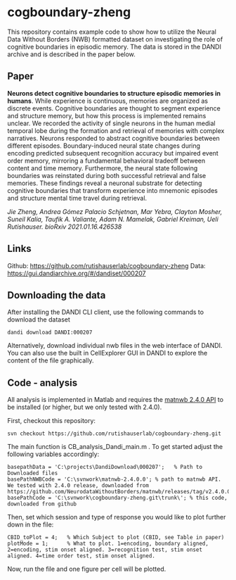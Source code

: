 # cogboundary-zheng
This repository contains example code to show how to utilize the Neural Data Without Borders (NWB) formatted dataset on investigating the role of cognitive boundaries in episodic memory. The data is stored in the DANDI archive and is described in the paper below. 



## Paper
**Neurons detect cognitive boundaries to structure episodic memories in humans**. While experience is continuous, memories are organized as discrete events. Cognitive boundaries are thought to segment experience and structure memory, but how this process is implemented remains unclear. We recorded the activity of single neurons in the human medial temporal lobe during the formation and retrieval of memories with complex narratives. Neurons responded to abstract cognitive boundaries between different episodes. Boundary-induced neural state changes during encoding predicted subsequent recognition accuracy but impaired event order memory, mirroring a fundamental behavioral tradeoff between content and time memory. Furthermore, the neural state following boundaries was reinstated during both successful retrieval and false memories. These findings reveal a neuronal substrate for detecting cognitive boundaries that transform experience into mnemonic episodes and structure mental time travel during retrieval.

*Jie Zheng, Andrea Gómez Palacio Schjetnan, Mar Yebra, Clayton Mosher, Suneil Kalia, Taufik A. Valiante, Adam N. Mamelak, Gabriel Kreiman, Ueli Rutishauser. bioRxiv 2021.01.16.426538*

## Links
Github: https://github.com/rutishauserlab/cogboundary-zheng
Data: https://gui.dandiarchive.org/#/dandiset/000207

## Downloading the data

After installing the DANDI CLI client, use the following commands to download the dataset
```
dandi download DANDI:000207
```

Alternatively, download individual nwb files in the web interface of DANDI. You can also use the built in CellExplorer GUI in DANDI to explore the content of the file graphically.

## Code - analysis
All analysis is implemented in Matlab and requires the [matnwb 2.4.0 API](https://github.com/NeurodataWithoutBorders/matnwb/releases/tag/v2.4.0.0) to be installed (or higher, but we only tested with 2.4.0). 

First, checkout this repository:
```
svn checkout https://github.com/rutishauserlab/cogboundary-zheng.git
```

The main function is CB_analysis_Dandi_main.m . To get started adjust the following variables accordingly:
```
basepathData = 'C:\projects\DandiDownload\000207';   % Path to Downloaded files
basePathNWBCode = 'C:\svnwork\matnwb-2.4.0.0'; % path to matnwb API. We tested with 2.4.0 release, downloaded from https://github.com/NeurodataWithoutBorders/matnwb/releases/tag/v2.4.0.0
basePathCode = 'C:\svnwork\cogboundary-zheng.git\trunk\'; % this code, downloaded from github
```

Then, set which session and type of response you would like to plot further down in the file:
```
CBID_toPlot = 4;   % Which Subject to plot (CBID, see Table in paper)
plotMode = 1;      % What to plot. 1=encoding, boundary aligned, 2=encoding, stim onset aligned. 3=recognition test, stim onset aligned. 4=time order test, stim onset aligned.
```

Now, run the file and one figure per cell will be plotted.
